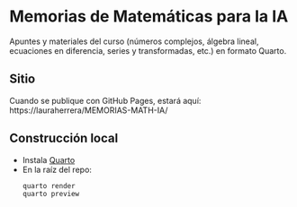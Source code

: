 # Memorias de Matemáticas para la IA

Apuntes y materiales del curso (números complejos, álgebra lineal, ecuaciones en diferencia, series y transformadas, etc.) en formato Quarto.

## Sitio
Cuando se publique con GitHub Pages, estará aquí: https://lauraherrera/MEMORIAS-MATH-IA/

## Construcción local
- Instala [Quarto](https://quarto.org/)
- En la raíz del repo:
  ```bash
  quarto render
  quarto preview
